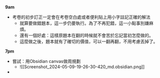 **9am**
- 考卷的初步訂正一定會在考卷空白處或者便利貼上用小字註記正確的解法
	- 就算要做錯題本，這一步仍要執行。為了不再犯錯，這一小點事別嫌麻煩。
	- 還有一個好處：這樣原題本在翻的時候就不會苦於忘記當初怎麼做的。
	- 這麼做之後，題本就有了確切的價值，可以一翻再翻，不用考慮丟掉了。

**7pm**
- 嘗試：用Obsidian canvas做周規劃
	- ![[Screenshot_2024-05-09-19-26-30-420_md.obsidian.png]]
- 